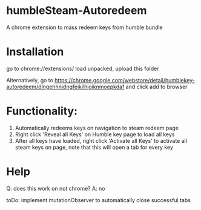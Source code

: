 # humbleSteam-Autoredeem
A chrome extension to mass redeem keys from humble bundle

# Installation
go to chrome://extensions/
load unpacked, upload this folder

Alternatively, go to https://chrome.google.com/webstore/detail/humblekey-autoredeem/dlngehhnidngfeikilhjoiknmoepkdaf and click add to browser

# Functionality:
1. Automatically redeems keys on navigation to steam redeem page
2. Right click 'Reveal all Keys' on Humble key page to load all keys
3. After all keys have loaded, right click 'Activate all Keys' to activate all steam keys on page, note that this will open a tab for every key

# Help
Q: does this work on not chrome?
A: no


toDo: implement mutationObserver to automatically close successful tabs
